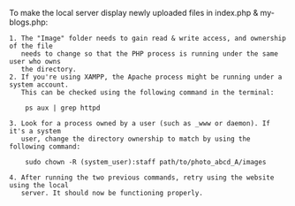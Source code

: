 To make the local server display newly uploaded files in index.php & my-blogs.php:

	1. The "Image" folder needs to gain read & write access, and ownership of the file
	   needs to change so that the PHP process is running under the same user who owns
	   the directory.
	2. If you're using XAMPP, the Apache process might be running under a system account.
	   This can be checked using the following command in the terminal:
		
		ps aux | grep httpd

	3. Look for a process owned by a user (such as _www or daemon). If it's a system 
	   user, change the directory ownership to match by using the following command:

		sudo chown -R (system_user):staff path/to/photo_abcd_A/images

	4. After running the two previous commands, retry using the website using the local
	   server. It should now be functioning properly.
